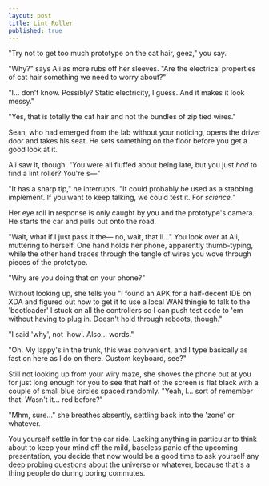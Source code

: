 ```yaml
---
layout: post
title: Lint Roller
published: true
---
```


"Try not to get too much prototype on the cat hair, geez," you say.

"Why?" says Ali as more rubs off her sleeves. "Are the electrical properties of cat hair something we need to worry about?"

"I... don't know. Possibly? Static electricity, I guess. And it makes it look messy."

"Yes, that is totally the cat hair and not the bundles of zip tied wires."

Sean, who had emerged from the lab without your noticing, opens the driver door and takes his seat. He sets something on the floor before you get a good look at it.

Ali saw it, though. "You were all fluffed about being late, but you just *had* to find a lint roller? You're s&mdash;"

"It has a sharp tip," he interrupts. "It could probably be used as a stabbing implement. If you want to keep talking, we could test it. For *science.*"

Her eye roll in response is only caught by you and the prototype's camera. He starts the car and pulls out onto the road.

"Wait, what if I just pass it the&mdash; no, wait, that'll..." You look over at Ali, muttering to herself. One hand holds her phone, apparently thumb-typing, while the other hand traces through the tangle of wires you wove through pieces of the prototype.

"Why are you doing that on your phone?"

Without looking up, she tells you "I found an APK for a half-decent IDE on XDA and figured out how to get it to use a local WAN thingie to talk to the 'bootloader' I stuck on all the controllers so I can push test code to 'em without having to plug in. Doesn't hold through reboots, though."

"I said 'why', not 'how'. Also... words."

"Oh. My lappy's in the trunk, this was convenient, and I type basically as fast on here as I do on there. Custom keyboard, see?"

Still not looking up from your wiry maze, she shoves the phone out at you for just long enough for you to see that half of the screen is flat black with a couple of small blue circles spaced randomly. "Yeah, I... sort of remember that. Wasn't it... red before?"

"Mhm, sure..." she breathes absently, settling back into the 'zone' or whatever.

You yourself settle in for the car ride. Lacking anything in particular to think about to keep your mind off the mild, baseless panic of the upcoming presentation, you decide that now would be a good time to ask yourself any deep probing questions about the universe or whatever, because that's a thing people do during boring commutes.
